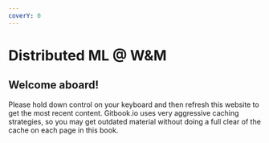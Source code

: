 ```yaml
---
coverY: 0
---
```


# Distributed ML @ W\&M

## Welcome aboard!

Please hold down control on your keyboard and then refresh this website to get the most recent content.  Gitbook.io uses very aggressive caching strategies, so you may get outdated material without doing a full clear of the cache on each page in this book.

